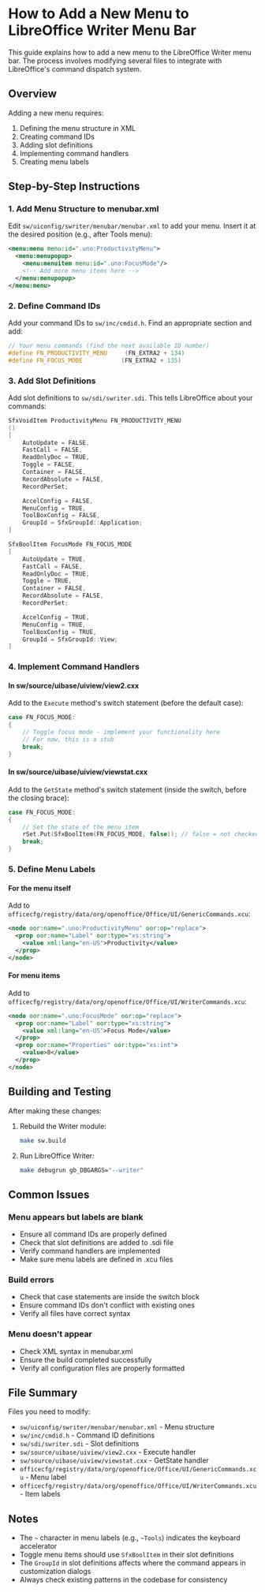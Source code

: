 # How to Add a New Menu to LibreOffice Writer Menu Bar

This guide explains how to add a new menu to the LibreOffice Writer menu bar. The process involves modifying several files to integrate with LibreOffice's command dispatch system.

## Overview

Adding a new menu requires:
1. Defining the menu structure in XML
2. Creating command IDs
3. Adding slot definitions
4. Implementing command handlers
5. Creating menu labels

## Step-by-Step Instructions

### 1. Add Menu Structure to menubar.xml

Edit `sw/uiconfig/swriter/menubar/menubar.xml` to add your menu. Insert it at the desired position (e.g., after Tools menu):

```xml
<menu:menu menu:id=".uno:ProductivityMenu">
  <menu:menupopup>
    <menu:menuitem menu:id=".uno:FocusMode"/>
    <!-- Add more menu items here -->
  </menu:menupopup>
</menu:menu>
```

### 2. Define Command IDs

Add your command IDs to `sw/inc/cmdid.h`. Find an appropriate section and add:

```cpp
// Your menu commands (find the next available ID number)
#define FN_PRODUCTIVITY_MENU     (FN_EXTRA2 + 134)
#define FN_FOCUS_MODE           (FN_EXTRA2 + 135)
```

### 3. Add Slot Definitions

Add slot definitions to `sw/sdi/swriter.sdi`. This tells LibreOffice about your commands:

```cpp
SfxVoidItem ProductivityMenu FN_PRODUCTIVITY_MENU
()
[
    AutoUpdate = FALSE,
    FastCall = FALSE,
    ReadOnlyDoc = TRUE,
    Toggle = FALSE,
    Container = FALSE,
    RecordAbsolute = FALSE,
    RecordPerSet;

    AccelConfig = FALSE,
    MenuConfig = TRUE,
    ToolBoxConfig = FALSE,
    GroupId = SfxGroupId::Application;
]

SfxBoolItem FocusMode FN_FOCUS_MODE
[
    AutoUpdate = TRUE,
    FastCall = FALSE,
    ReadOnlyDoc = TRUE,
    Toggle = TRUE,
    Container = FALSE,
    RecordAbsolute = FALSE,
    RecordPerSet;

    AccelConfig = TRUE,
    MenuConfig = TRUE,
    ToolBoxConfig = TRUE,
    GroupId = SfxGroupId::View;
]
```

### 4. Implement Command Handlers

#### In sw/source/uibase/uiview/view2.cxx

Add to the `Execute` method's switch statement (before the default case):

```cpp
case FN_FOCUS_MODE:
{
    // Toggle focus mode - implement your functionality here
    // For now, this is a stub
    break;
}
```

#### In sw/source/uibase/uiview/viewstat.cxx

Add to the `GetState` method's switch statement (inside the switch, before the closing brace):

```cpp
case FN_FOCUS_MODE:
{
    // Set the state of the menu item
    rSet.Put(SfxBoolItem(FN_FOCUS_MODE, false)); // false = not checked
    break;
}
```

### 5. Define Menu Labels

#### For the menu itself
Add to `officecfg/registry/data/org/openoffice/Office/UI/GenericCommands.xcu`:

```xml
<node oor:name=".uno:ProductivityMenu" oor:op="replace">
  <prop oor:name="Label" oor:type="xs:string">
    <value xml:lang="en-US">Productivity</value>
  </prop>
</node>
```

#### For menu items
Add to `officecfg/registry/data/org/openoffice/Office/UI/WriterCommands.xcu`:

```xml
<node oor:name=".uno:FocusMode" oor:op="replace">
  <prop oor:name="Label" oor:type="xs:string">
    <value xml:lang="en-US">Focus Mode</value>
  </prop>
  <prop oor:name="Properties" oor:type="xs:int">
    <value>8</value>
  </prop>
</node>
```

## Building and Testing

After making these changes:

1. Rebuild the Writer module:
   ```bash
   make sw.build
   ```

2. Run LibreOffice Writer:
   ```bash
   make debugrun gb_DBGARGS="--writer"
   ```

## Common Issues

### Menu appears but labels are blank
- Ensure all command IDs are properly defined
- Check that slot definitions are added to .sdi file
- Verify command handlers are implemented
- Make sure menu labels are defined in .xcu files

### Build errors
- Check that case statements are inside the switch block
- Ensure command IDs don't conflict with existing ones
- Verify all files have correct syntax

### Menu doesn't appear
- Check XML syntax in menubar.xml
- Ensure the build completed successfully
- Verify all configuration files are properly formatted

## File Summary

Files you need to modify:
- `sw/uiconfig/swriter/menubar/menubar.xml` - Menu structure
- `sw/inc/cmdid.h` - Command ID definitions
- `sw/sdi/swriter.sdi` - Slot definitions
- `sw/source/uibase/uiview/view2.cxx` - Execute handler
- `sw/source/uibase/uiview/viewstat.cxx` - GetState handler
- `officecfg/registry/data/org/openoffice/Office/UI/GenericCommands.xcu` - Menu label
- `officecfg/registry/data/org/openoffice/Office/UI/WriterCommands.xcu` - Item labels

## Notes

- The `~` character in menu labels (e.g., `~Tools`) indicates the keyboard accelerator
- Toggle menu items should use `SfxBoolItem` in their slot definitions
- The `GroupId` in slot definitions affects where the command appears in customization dialogs
- Always check existing patterns in the codebase for consistency